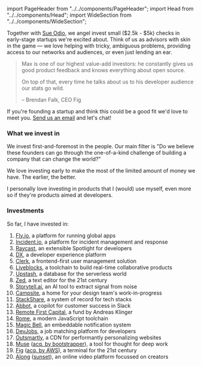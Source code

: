 import PageHeader from "../../components/PageHeader";
import Head from "../../components/Head";
import WideSection from "../../components/WideSection";

<PageHeader title="Angel Investing" mb={0}>
  <Head
    title="Angel Investing – Max Stoiber (@mxstbr)"
    description="I angel invest in early-stage startups I'm excited about. Learn more about how I decide and which investments I've already made!"
    image="https://cdn.splitbee.io/og/57fadbbdf5?headline=Angel%20investing"
  />
</PageHeader>

Together with [Sue Odio](https://sueodio.com), we angel invest small ($2.5k - $5k) checks in early-stage startups we're excited about. Think of us as advisors with skin in the game — we love helping with tricky, ambiguous problems, providing access to our networks and audiences, or even just lending an ear.

> Max is one of our highest value-add investors: he constantly gives us good product feedback and knows everything about open source.
> 
> On top of that, every time he talks about us to his developer audience our stats go wild.
>
> – Brendan Falk, CEO Fig

If you're founding a startup and think this could be a good fit we'd love to meet you. <a href="mailto:contact@mxstbr.com?cc=suemko@gmail.com">Send us an email</a> and let's chat!

### What we invest in

We invest first-and-foremost in the people. Our main filter is "Do we believe these founders can go through the one-of-a-kind challenge of building a company that can change the world?"

We love investing early to make the most of the limited amount of money we have. The earlier, the better.

I personally love investing in products that I (would) use myself, even more so if they're products aimed at developers.

### Investments

So far, I have invested in:

1. [Fly.io](https://fly.io), a platform for running global apps
1. [Incident.io](https://incident.io), a platform for incident management and response
1. [Raycast](https://raycast.com), an extensible Spotlight for developers
1. [DX](https://getdx.com/), a developer experience platform
1. [Clerk](https://clerk.dev), a frontend-first user management solution
1. [Liveblocks](https://liveblocks.io), a toolchain to build real-time collaborative products
1. [Upstash](https://upstash.com/), a database for the serverless world
1. [Zed](https://zed.dev), a text editor for the 21st century
1. [Storytell.ai](https://storytell.ai), an AI tool to extract signal from noise
1. [Campsite](https://campsite.design), a home for your design team's work-in-progress
1. [StackShare](https://stackshare.io), a system of record for tech stacks
1. [Abbot](https://ab.bot), a copilot for customer success in Slack
1. [Remote First Capital](https://www.remotefirstcapital.com/), a fund by Andreas Klinger
1. [Rome](https://rome.tools), a modern JavaScript toolchain
1. [Magic Bell](https://magicbell.io), an embeddable notification system
1. [DevJobs](https://devjobs.at), a job matching platform for developers
1. [Outsmartly](https://www.outsmartly.com/), a CDN for performantly personalizing websites
1. [Muse](https://museapp.com) ([acq. by bootstrapper](https://museapp.com/end-and-beginning/)), a tool for thought for deep work
1. [Fig](https://fig.io) ([acq. by AWS](https://fig.io/blog/post/fig-joins-aws)), a terminal for the 21st century
1. [Along](https://along.video) ([sunset](https://twitter.com/alongvideo/status/1610361111513288704)), an online video platform focussed on creators
